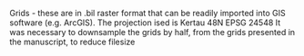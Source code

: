 Grids - these are in .bil raster format that can be readily imported into GIS software (e.g. ArcGIS). The projection ised is Kertau 48N EPSG 24548
It was necessary to downsample the grids by half, from the grids presented in the manuscript, to reduce filesize
